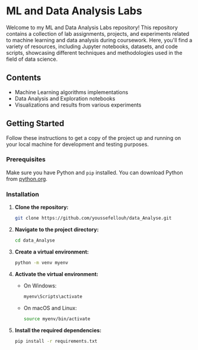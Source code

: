 # ML and Data Analysis Labs

Welcome to my ML and Data Analysis Labs repository! This repository contains a collection of lab assignments, projects, and experiments related to machine learning and data analysis during coursework. Here, you'll find a variety of resources, including Jupyter notebooks, datasets, and code scripts, showcasing different techniques and methodologies used in the field of data science.

## Contents

- Machine Learning algorithms implementations
- Data Analysis and Exploration notebooks
- Visualizations and results from various experiments

## Getting Started

Follow these instructions to get a copy of the project up and running on your local machine for development and testing purposes.

### Prerequisites

Make sure you have Python and `pip` installed. You can download Python from [python.org](https://www.python.org/downloads/).

### Installation

1. **Clone the repository:**

    ```bash
    git clone https://github.com/youssefellouh/data_Analyse.git
    ```

2. **Navigate to the project directory:**

    ```bash
    cd data_Analyse
    ```

3. **Create a virtual environment:**

    ```bash
    python -m venv myenv
    ```

4. **Activate the virtual environment:**

    - On Windows:
      ```bash
      myenv\Scripts\activate
      ```
    - On macOS and Linux:
      ```bash
      source myenv/bin/activate
      ```

5. **Install the required dependencies:**

    ```bash
    pip install -r requirements.txt
    ```
